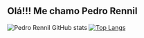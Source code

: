 ## Olá!!! Me chamo Pedro Rennil
<div> 
  
![Pedro Rennil GitHub stats](https://github-readme-stats.vercel.app/api?username=pedro-rennil&show_icons=true&theme=gruvbox_light)
[![Top Langs](https://github-readme-stats.vercel.app/api/top-langs/?username=pedro-rennil&layout=compact&theme=gruvbox_light)](https://github.com/pedro-rennil/github-readme-stats)
</div>
